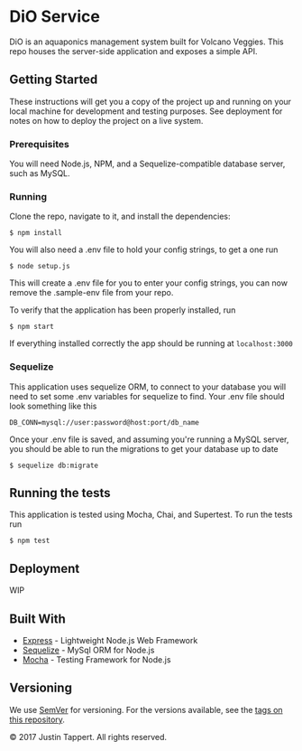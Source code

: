 # DiO Service

DiO is an aquaponics management system built for Volcano Veggies. This repo houses the server-side application and exposes a simple API.

## Getting Started

These instructions will get you a copy of the project up and running on your local machine for development and testing purposes. See deployment for notes on how to deploy the project on a live system.

### Prerequisites

You will need Node.js, NPM, and a Sequelize-compatible database server, such as MySQL.

### Running

Clone the repo, navigate to it, and install the dependencies:

```
$ npm install
```

You will also need a .env file to hold your config strings, to get a one run
```npm
$ node setup.js
```
This will create a .env file for you to enter your config strings, you can now remove the .sample-env file from your repo.

To verify that the application has been properly installed, run
```npm
$ npm start
```
If everything installed correctly the app should be running at `localhost:3000`

### Sequelize

This application uses sequelize ORM, to connect to your database you will need to set some .env variables for sequelize to find. Your .env file should look something like this
```npm
DB_CONN=mysql://user:password@host:port/db_name
```
Once your .env file is saved, and assuming you're running a MySQL server, you should be able to run the migrations to get your database up to date

```npm
$ sequelize db:migrate
```

## Running the tests

This application is tested using Mocha, Chai, and Supertest. To run the tests run
```npm
$ npm test
```

## Deployment

WIP

## Built With

* [Express](https://expressjs.com/) - Lightweight Node.js Web Framework
* [Sequelize](http://docs.sequelizejs.com/) - MySql ORM for Node.js
* [Mocha](https://mochajs.org/) - Testing Framework for Node.js

## Versioning

We use [SemVer](http://semver.org/) for versioning. For the versions available, see the [tags on this repository](https://github.com/osu-cascades/dio-service/tags).

&copy; 2017 Justin Tappert. All rights reserved.